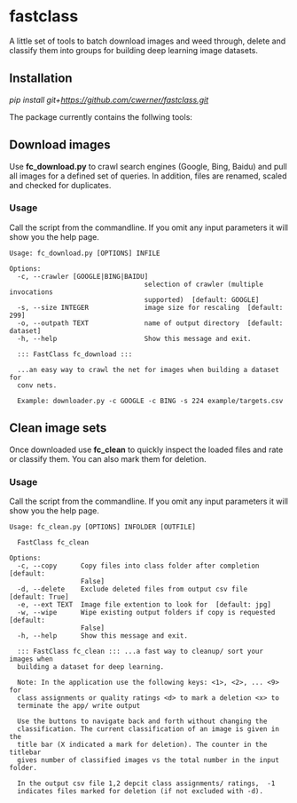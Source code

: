 # fastclass
A little set of tools to batch download images and weed through, delete and
classify them into groups for building deep learning image datasets.

## Installation

*pip install git+https://github.com/cwerner/fastclass.git*

The package currently contains the follwing tools:  

## Download images 

Use **fc_download.py** to crawl search engines (Google, Bing, Baidu) and pull all images for
a defined set of queries. In addition, files are renamed, scaled and checked
for duplicates.

### Usage
Call the script from the commandline. If you omit any input parameters it 
will show you the help page.

```
Usage: fc_download.py [OPTIONS] INFILE

Options:
  -c, --crawler [GOOGLE|BING|BAIDU]
                                  selection of crawler (multiple invocations
                                  supported)  [default: GOOGLE]
  -s, --size INTEGER              image size for rescaling  [default: 299]
  -o, --outpath TEXT              name of output directory  [default: dataset]
  -h, --help                      Show this message and exit.

  ::: FastClass fc_download :::

  ...an easy way to crawl the net for images when building a dataset for
  conv nets.

  Example: downloader.py -c GOOGLE -c BING -s 224 example/targets.csv
```

## Clean image sets

Once downloaded use **fc_clean** to quickly inspect the loaded files and rate or
classify them. You can also mark them for deletion.

### Usage
Call the script from the commandline. If you omit any input parameters it
will show you the help page.

```
Usage: fc_clean.py [OPTIONS] INFOLDER [OUTFILE]

  FastClass fc_clean

Options:
  -c, --copy      Copy files into class folder after completion  [default:
                  False]
  -d, --delete    Exclude deleted files from output csv file  [default: True]
  -e, --ext TEXT  Image file extention to look for  [default: jpg]
  -w, --wipe      Wipe existing output folders if copy is requested  [default:
                  False]
  -h, --help      Show this message and exit.

  ::: FastClass fc_clean ::: ...a fast way to cleanup/ sort your images when
  building a dataset for deep learning.

  Note: In the application use the following keys: <1>, <2>, ... <9> for
  class assignments or quality ratings <d> to mark a deletion <x> to
  terminate the app/ write output

  Use the buttons to navigate back and forth without changing the
  classification. The current classification of an image is given in the
  title bar (X indicated a mark for deletion). The counter in the titlebar
  gives number of classified images vs the total number in the input folder.

  In the output csv file 1,2 depcit class assignments/ ratings,  -1
  indicates files marked for deletion (if not excluded with -d).
```



